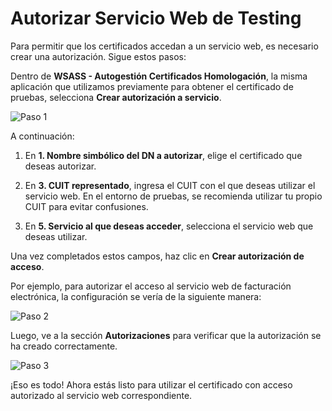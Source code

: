 # Autorizar Servicio Web de Testing

Para permitir que los certificados accedan a un servicio web, es necesario crear una autorización. Sigue estos pasos:

Dentro de **WSASS - Autogestión Certificados Homologación**, la misma aplicación que utilizamos previamente para obtener el certificado de pruebas, selecciona **Crear autorización a servicio**.

![Paso 1](/tutorial/tutorial_3_1.png)

A continuación:

1. En **1. Nombre simbólico del DN a autorizar**, elige el certificado que deseas autorizar.

3. En **3. CUIT representado**, ingresa el CUIT con el que deseas utilizar el servicio web. En el entorno de pruebas, se recomienda utilizar tu propio CUIT para evitar confusiones.

5. En **5. Servicio al que deseas acceder**, selecciona el servicio web que deseas utilizar.

Una vez completados estos campos, haz clic en **Crear autorización de acceso**.

Por ejemplo, para autorizar el acceso al servicio web de facturación electrónica, la configuración se vería de la siguiente manera:

![Paso 2](/tutorial/tutorial_3_2.png)

Luego, ve a la sección **Autorizaciones** para verificar que la autorización se ha creado correctamente.

![Paso 3](/tutorial/tutorial_3_3.png)

¡Eso es todo! Ahora estás listo para utilizar el certificado con acceso autorizado al servicio web correspondiente.